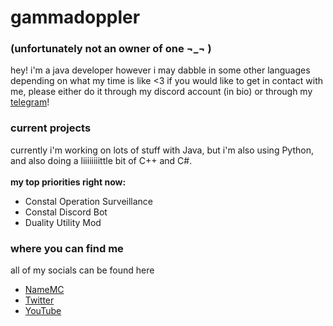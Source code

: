 # gammadoppler
### (unfortunately not an owner of one ¬_¬ )
hey! i'm a java developer however i may dabble in some other languages depending on what my time is like <3 if you would like to get in contact with me, please either do it through my discord account (in bio) or through my [telegram](https://t.me/backest)!
### current projects
currently i'm working on lots of stuff with Java, but i'm also using Python, and also doing a liiiiiiiittle bit of C++ and C#.<br>
<br>
**my top priorities right now:**<br>
- Constal Operation Surveillance
- Constal Discord Bot
- Duality Utility Mod
### where you can find me
all of my socials can be found here
- [NameMC](https://namemc.com/gammadoppler)
- [Twitter](https://twitter.com/gamadplr)
- [YouTube](https://www.youtube.com/channel/UCrLk4iIQKRsok7j9NpGzu_g)

